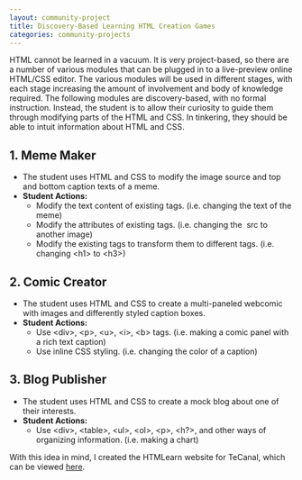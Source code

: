 ```yaml
---
layout: community-project
title: Discovery-Based Learning HTML Creation Games
categories: community-projects
---
```


HTML cannot be learned in a vacuum. It is very project-based, so there are a number of various modules that can be plugged in to a live-preview online HTML/CSS editor. The various modules will be used in different stages, with each stage increasing the amount of involvement and body of knowledge required. The following modules are discovery-based, with no formal instruction. Instead, the student is to allow their curiosity to guide them through modifying parts of the HTML and CSS. In tinkering, they should be able to intuit information about HTML and CSS.

## 1. Meme Maker 
- The student uses HTML and CSS to modify the image source and top and bottom caption texts of a meme.
- **Student Actions:**
    - Modify the text content of existing tags. (i.e. changing the text of the meme)
    - Modify the attributes of existing tags. (i.e. changing the <img> src to another image)
    - Modify the existing tags to transform them to different tags. (i.e. changing &lt;h1> to &lt;h3>)

## 2. Comic Creator
- The student uses HTML and CSS to create a multi-paneled webcomic with images and differently styled caption boxes.
- **Student Actions:**
    - Use &lt;div>, &lt;p>, &lt;u>, &lt;i>, &lt;b> tags. (i.e. making a comic panel with a rich text caption)
    - Use inline CSS styling. (i.e. changing the color of a caption)

## 3. Blog Publisher
- The student uses HTML and CSS to create a mock blog about one of their interests.
- **Student Actions:**
    - Use &lt;div>, &lt;table>, &lt;ul>, &lt;ol>, &lt;p>, &lt;h?>, and other ways of organizing information. (i.e. making a chart)

With this idea in mind, I created the HTMLearn website for TeCanal, which can be viewed [here](https://tecanal.org/htmlearn).